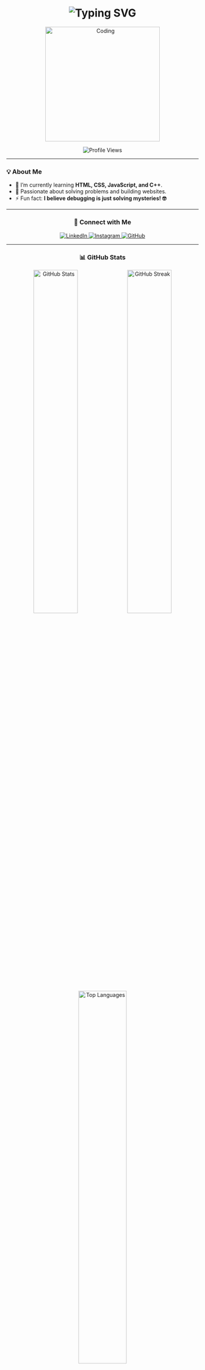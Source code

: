 <h1 align="center">
  <img src="https://readme-typing-svg.herokuapp.com?font=Fira+Code&size=30&duration=4000&pause=500&color=FF5733&center=true&vCenter=true&width=600&lines=Hi+%F0%9F%91%8B%2C+I'm+Vineet+Singraul;Aspiring+Full-Stack+Developer;Passionate+about+Web+Development!+%F0%9F%9A%80" alt="Typing SVG" />
</h1>

<p align="center">
   <img alt="Coding" width="300px" src="https://i.pinimg.com/originals/d6/af/b6/d6afb6c5702631ed7e304d2ac40fb4f2.gif" /> 
</p>

<p align="center">
  <!-- Profile Views Counter -->
  <img src="https://komarev.com/ghpvc/?username=vineet-singraul&label=Profile%20Views&color=blue&style=flat-square" alt="Profile Views" />
</p>


 
---

### 💡 About Me

- 🌱 I’m currently learning **HTML, CSS, JavaScript, and C++**.
- 🧠 Passionate about solving problems and building websites.
- ⚡ Fun fact: **I believe debugging is just solving mysteries! 🤓**

---

<h3 align="center">🔗 Connect with Me</h3>
<p align="center">
  <a href="https://linkedin.com/in/vineet-singraul-107b61316" target="_blank">
    <img src="https://img.shields.io/badge/-LinkedIn-%230077B5?style=for-the-badge&logo=linkedin&logoColor=white" alt="LinkedIn" />
  </a>
  <a href="https://instagram.com/vineet_singraul" target="_blank"> 
    <img src="https://img.shields.io/badge/-Instagram-E4405F?style=for-the-badge&logo=instagram&logoColor=white" alt="Instagram" />
  </a>
  <a href="https://github.com/vineet-singraul" target="_blank">
    <img src="https://img.shields.io/badge/-GitHub-%23121011?style=for-the-badge&logo=github&logoColor=white" alt="GitHub" />
  </a>
</p>

---

<h3 align="center">📊 GitHub Stats</h3>
<div align="center">
  <p>
     <img src="https://your-deployment-url.vercel.app/api?username=vineet-singraul&count_private=true&show_icons=true&theme=radical&hide_title=true&locale=en" alt="GitHub Stats" width="48%" />
    <img src="https://github-readme-streak-stats.herokuapp.com/?user=vineet-singraul&theme=radical" alt="GitHub Streak" width="48%" />
  </p>
  <p>
    <img src="https://github-readme-stats.vercel.app/api/top-langs/?username=vineet-singraul&layout=compact&theme=radical" alt="Top Languages" width="50%" />
  </p>
</div>

---

### 🚀 GitHub Activity

- 🌟 Starred repositories: A collection of interesting projects and tools that I find useful.
- 🔔 Currently contributing to open-source projects and learning new technologies.

---

### 🌍 My Contributions

- 🚀 **I'm committed to building impactful projects that matter to people!**
